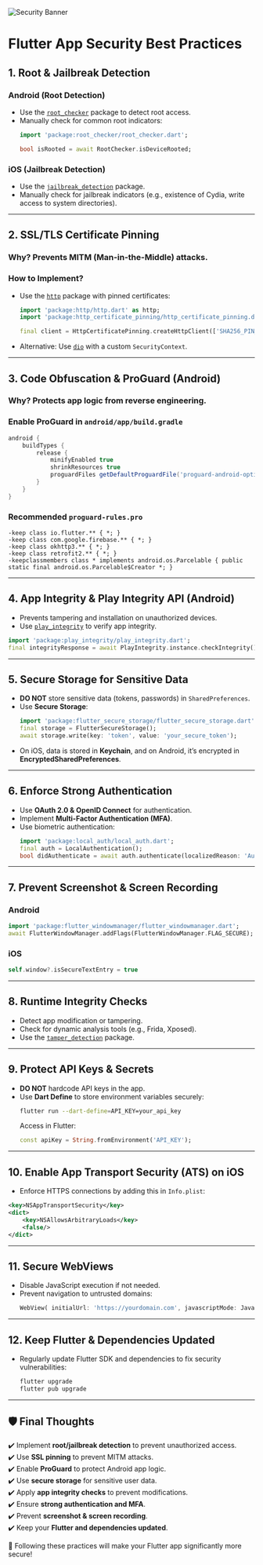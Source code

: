 ![Security Banner](https://www.example.com/security-banner.jpg)

# **Flutter App Security Best Practices**

## **1. Root & Jailbreak Detection**
### **Android (Root Detection)**
- Use the [`root_checker`](https://pub.dev/packages/root_checker) package to detect root access.
- Manually check for common root indicators:
  ```dart
  import 'package:root_checker/root_checker.dart';

  bool isRooted = await RootChecker.isDeviceRooted;
  ```

### **iOS (Jailbreak Detection)**
- Use the [`jailbreak_detection`](https://pub.dev/packages/jailbreak_detection) package.
- Manually check for jailbreak indicators (e.g., existence of Cydia, write access to system directories).

---

## **2. SSL/TLS Certificate Pinning**
### **Why?** Prevents MITM (Man-in-the-Middle) attacks.
### **How to Implement?**
- Use the [`http`](https://pub.dev/packages/http) package with pinned certificates:
  ```dart
  import 'package:http/http.dart' as http;
  import 'package:http_certificate_pinning/http_certificate_pinning.dart';

  final client = HttpCertificatePinning.createHttpClient(['SHA256_PIN_HERE']);
  ```
- Alternative: Use [`dio`](https://pub.dev/packages/dio) with a custom `SecurityContext`.

---

## **3. Code Obfuscation & ProGuard (Android)**
### **Why?** Protects app logic from reverse engineering.
### **Enable ProGuard in `android/app/build.gradle`**
```gradle
android {
    buildTypes {
        release {
            minifyEnabled true
            shrinkResources true
            proguardFiles getDefaultProguardFile('proguard-android-optimize.txt'), 'proguard-rules.pro'
        }
    }
}
```

### **Recommended `proguard-rules.pro`**
```proguard
-keep class io.flutter.** { *; }
-keep class com.google.firebase.** { *; }
-keep class okhttp3.** { *; }
-keep class retrofit2.** { *; }
-keepclassmembers class * implements android.os.Parcelable { public static final android.os.Parcelable$Creator *; }
```

---

## **4. App Integrity & Play Integrity API (Android)**
- Prevents tampering and installation on unauthorized devices.
- Use [`play_integrity`](https://pub.dev/packages/play_integrity) to verify app integrity.

```dart
import 'package:play_integrity/play_integrity.dart';
final integrityResponse = await PlayIntegrity.instance.checkIntegrity();
```

---

## **5. Secure Storage for Sensitive Data**
- **DO NOT** store sensitive data (tokens, passwords) in `SharedPreferences`.
- Use **Secure Storage**:
  ```dart
  import 'package:flutter_secure_storage/flutter_secure_storage.dart';
  final storage = FlutterSecureStorage();
  await storage.write(key: 'token', value: 'your_secure_token');
  ```
- On iOS, data is stored in **Keychain**, and on Android, it’s encrypted in **EncryptedSharedPreferences**.

---

## **6. Enforce Strong Authentication**
- Use **OAuth 2.0 & OpenID Connect** for authentication.
- Implement **Multi-Factor Authentication (MFA)**.
- Use biometric authentication:
  ```dart
  import 'package:local_auth/local_auth.dart';
  final auth = LocalAuthentication();
  bool didAuthenticate = await auth.authenticate(localizedReason: 'Authenticate');
  ```

---

## **7. Prevent Screenshot & Screen Recording**
### **Android**
```dart
import 'package:flutter_windowmanager/flutter_windowmanager.dart';
await FlutterWindowManager.addFlags(FlutterWindowManager.FLAG_SECURE);
```
### **iOS**
```swift
self.window?.isSecureTextEntry = true
```

---

## **8. Runtime Integrity Checks**
- Detect app modification or tampering.
- Check for dynamic analysis tools (e.g., Frida, Xposed).
- Use the [`tamper_detection`](https://pub.dev/packages/tamper_detection) package.

---

## **9. Protect API Keys & Secrets**
- **DO NOT** hardcode API keys in the app.
- Use **Dart Define** to store environment variables securely:
  ```sh
  flutter run --dart-define=API_KEY=your_api_key
  ```
  Access in Flutter:
  ```dart
  const apiKey = String.fromEnvironment('API_KEY');
  ```

---

## **10. Enable App Transport Security (ATS) on iOS**
- Enforce HTTPS connections by adding this in `Info.plist`:
```xml
<key>NSAppTransportSecurity</key>
<dict>
    <key>NSAllowsArbitraryLoads</key>
    <false/>
</dict>
```

---

## **11. Secure WebViews**
- Disable JavaScript execution if not needed.
- Prevent navigation to untrusted domains:
  ```dart
  WebView( initialUrl: 'https://yourdomain.com', javascriptMode: JavascriptMode.disabled )
  ```

---

## **12. Keep Flutter & Dependencies Updated**
- Regularly update Flutter SDK and dependencies to fix security vulnerabilities:
  ```sh
  flutter upgrade
  flutter pub upgrade
  ```

---

## **🛡️ Final Thoughts**
✔️ Implement **root/jailbreak detection** to prevent unauthorized access.  
✔️ Use **SSL pinning** to prevent MITM attacks.  
✔️ Enable **ProGuard** to protect Android app logic.  
✔️ Use **secure storage** for sensitive user data.  
✔️ Apply **app integrity checks** to prevent modifications.  
✔️ Ensure **strong authentication and MFA**.  
✔️ Prevent **screenshot & screen recording**.  
✔️ Keep your **Flutter and dependencies updated**.

🚀 Following these practices will make your Flutter app significantly more secure!
